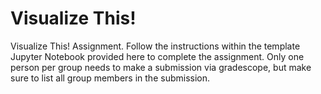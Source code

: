 # Visualize This!
Visualize This!  Assignment. Follow the instructions within the template Jupyter Notebook provided here to complete the assignment.  Only one person per group needs to make a submission via gradescope, but make sure to list all group members in the submission. 
